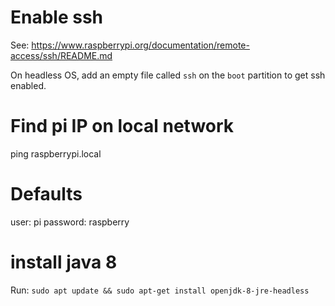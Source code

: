 # Enable ssh
See: https://www.raspberrypi.org/documentation/remote-access/ssh/README.md

On headless OS, add an empty file called `ssh` on the `boot` partition to get ssh enabled.

# Find pi IP on local network
ping raspberrypi.local

# Defaults
user: pi
password: raspberry

# install java 8
Run: `sudo apt update && sudo apt-get install openjdk-8-jre-headless`
